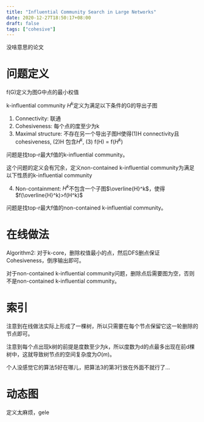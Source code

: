 ```yaml
---
title: "Influential Community Search in Large Networks"
date: 2020-12-27T18:50:17+08:00
draft: false
tags: ["cohesive"]
---
```


没啥意思的论文

# 问题定义

f(G)定义为图G中点的最小权值

k-influential community $H^k$定义为满足以下条件的G的导出子图
1. Connectivity: 联通
2. Cohesiveness: 每个点的度至少为k
3. Maximal structure: 不存在另一个导出子图H使得(1)H connectivity且cohesiveness, (2)H 包含$H^k$, (3) f(H) = f($H^k$)

问题是找top-r最大f值的k-influential community。

这个问题的定义会有冗余，定义non-contained k-influential community为满足以下性质的k-influential community

4. Non-containment: $H^k$不包含一个子图$\overline{H}^k$，使得$f(\overline{H}^k)>f(H^k)$

问题是找top-r最大f值的non-contained k-influential community。

# 在线做法

Algorithm2: 对于k-core，删除权值最小的点，然后DFS删点保证Cohesiveness，倒序输出即可。

对于non-contained k-influential community问题，删除点后需要图为空，否则不是non-contained k-influential community。

# 索引

注意到在线做法实际上形成了一棵树，所以只需要在每个节点保留它这一轮删除的节点即可。

注意到每个点出现k树的前提是度数至少为k，所以度数为d的点最多出现在前d棵树中，这就导致树节点的空间复杂度为$O(m)$。

个人没感觉它的算法5好在哪儿，把算法3的第3行放在外面不就行了...

# 动态图

定义太麻烦，gele